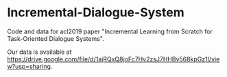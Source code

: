 # Incremental-Dialogue-System
Code and data for acl2019 paper "Incremental Learning from Scratch for Task-Oriented Dialogue Systems".

Our data is available at https://drive.google.com/file/d/1ajRQxQ8joFc7Hv2zsJ7HHBv568kpGz1I/view?usp=sharing.
